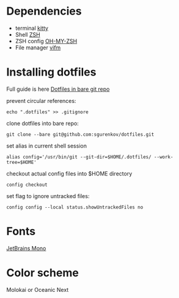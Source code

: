 # Dependencies
* terminal [kitty](https://sw.kovidgoyal.net/kitty)
* Shell [ZSH](http://zsh.sourceforge.net/)
* ZSH config [OH-MY-ZSH](https://github.com/ohmyzsh/ohmyzs)
* File manager [vifm](https://vifm.info/)



# Installing dotfiles
Full guide is here [Dotfiles in bare git repo](https://www.atlassian.com/git/tutorials/dotfiles)

prevent circular references:
```
echo ".dotfiles" >> .gitignore
```

clone dotfiles into bare repo:
```
git clone --bare git@github.com:sgurenkov/dotfiles.git
```

set alias in current shell session
```
alias config='/usr/bin/git --git-dir=$HOME/.dotfiles/ --work-tree=$HOME'
```

checkout actual config files into $HOME directory
```
config checkout
```

set flag to ignore untracked files:
```
config config --local status.showUntrackedFiles no
```

# Fonts
[JetBrains Mono](https://www.jetbrains.com/lp/mono/)

# Color scheme
Molokai or Oceanic Next
